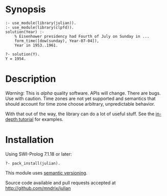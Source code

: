 # Synopsis

    :- use_module(library(julian)).
    :- use_module(library(clpfd)).
    solution(Year) :-
        % Eisenhower presidency had Fourth of July on Sunday in ...
        form_time([dow(sunday), Year-07-04]),
        Year in 1953..1961.

    ?- solution(Y).
    Y = 1954.

# Description

*Warning*:  This is _alpha_ quality software.  APIs will change.  There are bugs.  Use with caution.  Time zones are not yet supported and semantics that should account for time zone choose arbitrary, unpredictable behavior.

With that out of the way, the library can do a lot of useful stuff.  See the [in-depth tutorial](http://mndrix.github.io/julian/) for examples.

# Installation

Using SWI-Prolog 7.1.18 or later:

    ?- pack_install(julian).

This module uses [semantic versioning](http://semver.org/).

Source code available and pull requests accepted at
http://github.com/mndrix/julian
